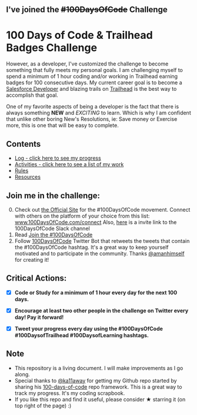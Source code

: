 ## I've joined the ~~#100DaysOfCode~~ Challenge
# 100 Days of **Code & Trailhead Badges** Challenge

However, as a developer, I've customized the challenge to become something that fully meets my personal goals.  I am challenging myself to spend a minimum of 1 hour coding and/or working in Trailhead earning badges for 100 consecutive days. My current career goal is to become a [Salesforce Developer](https://trailhead.salesforce.com/en/career-path/developer) and blazing trails on [Trailhead](https://trailhead.salesforce.com/en/home) is the best way to accomplish that goal.  

One of my favorite aspects of being a developer is the fact that there is always something **NEW** and *EXCITING* to learn.  Which is why I am confident that unlike other boring New's Resolutions, ie: Save money or Exercise more, this is one that will be easy to complete.

## Contents

* [Log - click here to see my progress](log.md)
* [Activities - click here to see a list of my work](toc.md)
* [Rules](rules.md)
* [Resources](resources.md)

## Join me in the challenge:

0.  Check out [the Official Site](http://100daysofcode.com/) for the #100DaysOfCode movement. Connect with others on the platform of your choice from this list: www.100DaysOfCode.com/connect
    Also, [here](https://join.slack.com/t/100xcode/shared_invite/enQtMzA2NzUyODY4MTgyLWM2NzMzYzBmZTcwOTk0MzM2YTI5OWQzM2M3ZTVjZTUyMTE0NDk3ZjdiZmExNGU5Mjg3ODgzZTQxODI3YTNjZjA) is a invite link to the 100DaysOfCode Slack channel
1.  Read [Join the #100DaysOfCode](https://medium.freecodecamp.com/join-the-100daysofcode-556ddb4579e4)
1.  Follow [100DaysOfCode](https://twitter.com/_100DaysOfCode) Twitter Bot that retweets the tweets that contain the #100DaysOfCode hashtag. It's a great way to keep yourself motivated and to participate in the community. Thanks [@amanhimself](https://twitter.com/amanhimself) for creating it!

## Critical Actions: 

 - [x] **Code or Study for a minimum of 1 hour every day for the next 100 days.**
 - [x] **Encourage at least two other people in the challenge on Twitter every day! Pay it forward!**
 - [x] **Tweet your progress every day using the #100DaysOfCode #100DaysofTrailhead #100DaysofLearning hashtags.**


## Note

* This repository is a living document.  I will make improvements as I go along. 
* Special thanks to [@ka11away](https://twitter.com/ka11away) for getting my Github repo started by sharing his [100-days-of-code](https://github.com/kallaway/100-days-of-code) repo framework.  This is a great way to track my progress.  It's my coding scrapbook. 
* If you like this repo and find it useful, please consider &#9733; starring it (on top right of the page) :)
